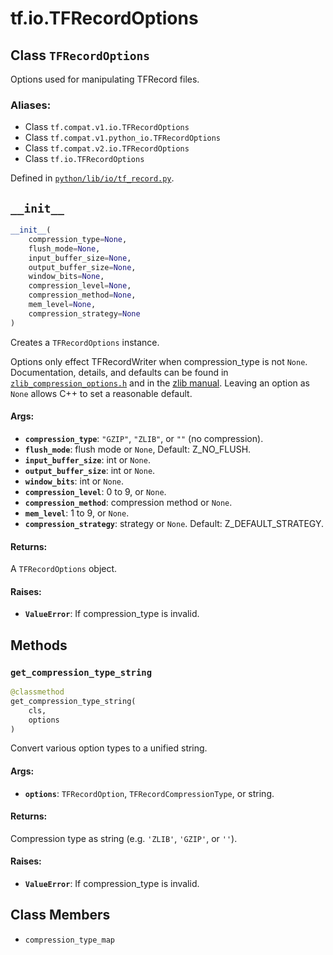 <div itemscope itemtype="http://developers.google.com/ReferenceObject">
<meta itemprop="name" content="tf.io.TFRecordOptions" />
<meta itemprop="path" content="Stable" />
<meta itemprop="property" content="__init__"/>
<meta itemprop="property" content="get_compression_type_string"/>
<meta itemprop="property" content="compression_type_map"/>
</div>

# tf.io.TFRecordOptions

## Class `TFRecordOptions`

Options used for manipulating TFRecord files.



### Aliases:

* Class `tf.compat.v1.io.TFRecordOptions`
* Class `tf.compat.v1.python_io.TFRecordOptions`
* Class `tf.compat.v2.io.TFRecordOptions`
* Class `tf.io.TFRecordOptions`



Defined in [`python/lib/io/tf_record.py`](/code/stable/tensorflow/python/lib/io/tf_record.py).

<!-- Placeholder for "Used in" -->


<h2 id="__init__"><code>__init__</code></h2>

``` python
__init__(
    compression_type=None,
    flush_mode=None,
    input_buffer_size=None,
    output_buffer_size=None,
    window_bits=None,
    compression_level=None,
    compression_method=None,
    mem_level=None,
    compression_strategy=None
)
```

Creates a `TFRecordOptions` instance.

Options only effect TFRecordWriter when compression_type is not `None`.
Documentation, details, and defaults can be found in
[`zlib_compression_options.h`](https://www.tensorflow.org/code/tensorflow/core/lib/io/zlib_compression_options.h)
and in the [zlib manual](http://www.zlib.net/manual.html).
Leaving an option as `None` allows C++ to set a reasonable default.

#### Args:


* <b>`compression_type`</b>: `"GZIP"`, `"ZLIB"`, or `""` (no compression).
* <b>`flush_mode`</b>: flush mode or `None`, Default: Z_NO_FLUSH.
* <b>`input_buffer_size`</b>: int or `None`.
* <b>`output_buffer_size`</b>: int or `None`.
* <b>`window_bits`</b>: int or `None`.
* <b>`compression_level`</b>: 0 to 9, or `None`.
* <b>`compression_method`</b>: compression method or `None`.
* <b>`mem_level`</b>: 1 to 9, or `None`.
* <b>`compression_strategy`</b>: strategy or `None`. Default: Z_DEFAULT_STRATEGY.


#### Returns:

A `TFRecordOptions` object.



#### Raises:


* <b>`ValueError`</b>: If compression_type is invalid.



## Methods

<h3 id="get_compression_type_string"><code>get_compression_type_string</code></h3>

``` python
@classmethod
get_compression_type_string(
    cls,
    options
)
```

Convert various option types to a unified string.


#### Args:


* <b>`options`</b>: `TFRecordOption`, `TFRecordCompressionType`, or string.


#### Returns:

Compression type as string (e.g. `'ZLIB'`, `'GZIP'`, or `''`).



#### Raises:


* <b>`ValueError`</b>: If compression_type is invalid.



## Class Members

* `compression_type_map` <a id="compression_type_map"></a>
